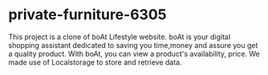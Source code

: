 # private-furniture-6305
This project is a clone of boAt Lifestyle website. boAt is your digital shopping assistant dedicated to saving you time,money and assure you get a quality product. With boAt, you can view a product's availability, price. We made use of Localstorage to store and retrieve data.
